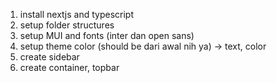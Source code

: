 1. install nextjs and typescript
2. setup folder structures
3. setup MUI and fonts (inter dan open sans)
4. setup theme color (should be dari awal nih ya) -> text, color
5. create sidebar
6. create container, topbar